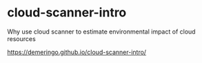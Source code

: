 # cloud-scanner-intro

Why use cloud scanner to estimate environmental impact of cloud resources

<https://demeringo.github.io/cloud-scanner-intro/>
